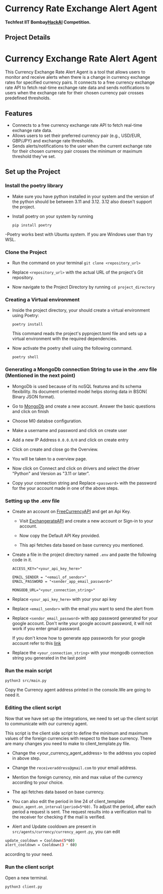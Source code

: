 # Currency Rate Exchange Alert Agent

**Techfest IIT Bombay[HackAI](https://techfest.org/competitions/hack-aI) Competition.**

## Project Details

# Currency Exchange Rate Alert Agent

This Currency Exchange Rate Alert Agent is a tool that allows users to monitor and receive alerts when there is a change in currency exchange rates for specified currency pairs. It connects to a free currency exchange rate API to fetch real-time exchange rate data and sends notifications to users when the exchange rate for their chosen currency pair crosses predefined thresholds.

## Features

- Connects to a free currency exchange rate API to fetch real-time exchange rate data.
- Allows users to set their preferred currency pair (e.g., USD/EUR, GBP/JPY) and exchange rate thresholds.
- Sends alerts/notifications to the user when the current exchange rate for their chosen currency pair crosses the minimum or maximum threshold they've set.

## Set up the Project

### Install the poetry library

- Make sure you have python installed in your system and the version of the python should be between 3.11 and 3.12. 3.12 also doesn't support the project.

- Install poetry on your system by running
  ```
  pip install poetry
  ```
-Poetry works best with Ubuntu system. If you are Windows user than try WSL.

### Clone the Project

- Run the command on your terminal `git clone <repository_url>`

- Replace `<repository_url>` with the actual URL of the project's Git repository.

- Now navigate to the Project Directory by running `cd project_directory`

### Creating a Virtual environment

- Inside the project directory, your should create a virtual environment using Poetry:

  ```
  poetry install
  ```

  This command reads the project's pyproject.toml file and sets up a virtual environment with the required dependencies.

- Now activate the poetry shell using the following command.

  ```
  poetry shell
  ```

### Generating a MongoDb connection String to use in the .env file (Mentioned in the next point)

- MongoDb is used because of its noSQL featurea and its schema flexibility. Its document oriented model helps storing data in BSON( Binary JSON format).

- Go to [MongoDb](https://www.mongodb.com/) and create a new account. Answer the basic questions and click on finish

- Choose M0 databse configuration.

- Make a username and password and click on create user

- Add a new IP Address `0.0.0.0/0` and click on create entry

- Click on create and close go the Overview.

- You will be taken to a overview page.

- Now click on Connect and click on drivers and select the driver "Python" and Version as "3.11 or later".

- Copy your connection string and Replace `<password>` with the password for the your account made in one of the above steps.

### Setting up the .env file

- Create an account on [FreeCurrencyAPI](https://app.freecurrencyapi.com/) and get an Api Key.

  - Visit [ExchangerateAPI](https://app.exchangerate-api.com/dashboard) and create a new account or Sign-in to your account.

  - Now copy the Default API Key provided.
  
  - This api fetches data based on base currency you mentioned.

- Create a file in the project directory named `.env` and paste the following code in it.

  ```
  ACCESS_KEY="<your_api_key_here>"

  EMAIL_SENDER = "<email_of_sendor>"
  EMAIL_PASSWORD = "<sender_app_email_password>"

  MONGODB_URL="<your_connection_string>"
  ```

- Replace `<your_api_key_here>` with your your api key

- Replace `<email_sendor>` with the email you want to send the alert from

- Replace `<sendor_email_password>` with app password generated for your google account. Don't write your google account password, it will not work if you enter gmail password.

  If you don't know how to generate app passwords for your google account refer to this [link](https://support.google.com/accounts/answer/185833?hl=en#zippy=)

- Replace the `<your_connection_string>` with your mongodb connection string you generated in the last point

### Run the main script

```
python3 src/main.py
```

Copy the Currency agent address printed in the console.We are going to need it.

### Editing the client script

Now that we have set up the integrations, we need to set up the client script to communicate with our currency agent. 

This script is the client side script to define the minimum and maximum values of the foreign currencies with respect to the base currency. There are many changes you need to make to client_template.py file.

- Change the <your_currency_agent_address> to the address you copied in above step.

- Change the `receiveraddress@gmail.com` to your email address.

- Mention the foreign currency, min and max value of the currency according to your choice.

- The api fetches data based on base currency.

- You can also edit the period in line 24 of client_template `@main_agent.on_interval(period=5*60)`. To adjust the period, after each period a request is sent. The request results into a verification mail to the receiver for checking if the mail is verified.

- Alert and Update cooldown are present in `src/agents/currency/currency_agent.py`, you can edit 
```sh
update_cooldown = Cooldown(5*60)
alert_cooldown = Cooldown(3 * 60)
```
according to your need.

### Run the client script

Open a new terminal.

```sh
python3 client.py
```
